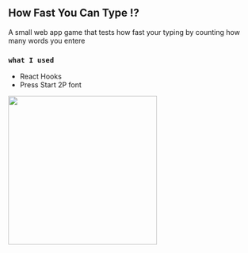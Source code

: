 
## How Fast You Can Type !?

A small web app game that tests how fast your typing by counting how many words you entere

### `what I used`

- React Hooks 
- Press Start 2P font 

<img src="ezgif.com-video-to-gif.gif" width="300">
